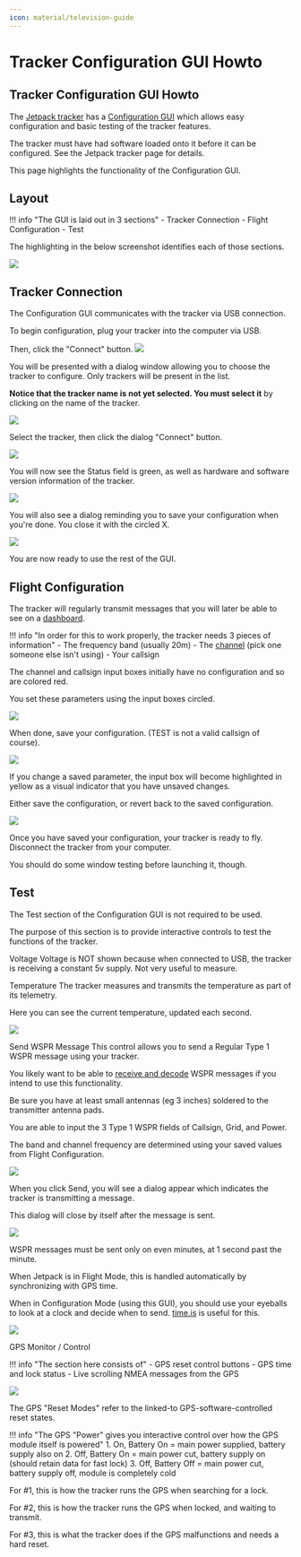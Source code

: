 ```yaml
---
icon: material/television-guide
---
```


# Tracker Configuration GUI Howto

## Tracker Configuration GUI Howto

The [Jetpack tracker](../../tracker/README.md) has a [Configuration GUI](../../trackergui/README.md) which allows easy configuration and basic testing of the tracker features.

The tracker must have had software loaded onto it before it can be configured.  See the Jetpack tracker page for details.

This page highlights the functionality of the Configuration GUI.
            

## Layout

!!! info "The GUI is laid out in 3 sections"
    - Tracker Connection
    - Flight Configuration
    - Test

The highlighting in the below screenshot identifies each of those sections.

![](gui_layout.png)
            

## Tracker Connection

The Configuration GUI communicates with the tracker via USB connection.

To begin configuration, plug your tracker into the computer via USB.

Then, click the "Connect" button.
![](connection_1.png)

You will be presented with a dialog window allowing you to choose the tracker to configure.  Only trackers will be present in the list.

**Notice that the tracker name is not yet selected.  You must select it** by clicking on the name of the tracker.

![](connection_2_pre.png)

Select the tracker, then click the dialog "Connect" button.

![](connection_2.png)

You will now see the Status field is green, as well as hardware and software version information of the tracker.

![](connection_3.png)

You will also see a dialog reminding you to save your configuration when you're done.  You close it with the circled X.

![](connection_4.png)

You are now ready to use the rest of the GUI.
            

## Flight Configuration

The tracker will regularly transmit messages that you will later be able to see on a [dashboard](/search/spots/dashboard/?band=20m&channel=269&callsign=KD2KDD&limit=2000&dtGte=2023-05-08&dtLte=2023-06-01).

!!! info "In order for this to work properly, the tracker needs 3 pieces of information"
    - The frequency band (usually 20m)
    - The [channel](../channels/README.md) (pick one someone else isn't using)
    - Your callsign

The channel and callsign input boxes initially have no configuration and so are colored red.

You set these parameters using the input boxes circled.

![](config_1.png)

When done, save your configuration.  (TEST is not a valid callsign of course).

![](config_2.png)

If you change a saved parameter, the input box will become highlighted in yellow as a visual indicator that you have unsaved changes.

Either save the configuration, or revert back to the saved configuration.

![](config_3.png)

Once you have saved your configuration, your tracker is ready to fly.  Disconnect the tracker from your computer.

You should do some window testing before launching it, though.
            

## Test

The Test section of the Configuration GUI is not required to be used.

The purpose of this section is to provide interactive controls to test the functions of the tracker.

Voltage
Voltage is NOT shown because when connected to USB, the tracker is receiving a constant 5v supply.  Not very useful to measure.

Temperature
The tracker measures and transmits the temperature as part of its telemetry.

Here you can see the current temperature, updated each second.

![](temp_1.png)

Send WSPR Message
This control allows you to send a Regular Type 1 WSPR message using your tracker.

You likely want to be able to [receive and decode](../receiving/README.md) WSPR messages if you intend to use this functionality.

Be sure you have at least small antennas (eg 3 inches) soldered to the transmitter antenna pads.

You are able to input the 3 Type 1 WSPR fields of Callsign, Grid, and Power.

The band and channel frequency are determined using your saved values from Flight Configuration.

![](send_1.png)

When you click Send, you will see a dialog appear which indicates the tracker is transmitting a message.

This dialog will close by itself after the message is sent.

![](send_2.png)

WSPR messages must be sent only on even minutes, at 1 second past the minute.

When Jetpack is in Flight Mode, this is handled automatically by synchronizing with GPS time.

When in Configuration Mode (using this GUI), you should use your eyeballs to look at a clock and decide when to send.  [time.is](https://time.is/) is useful for this.

![](send_3.png)

GPS Monitor / Control

!!! info "The section here consists of"
    - GPS reset control buttons
    - GPS time and lock status
    - Live scrolling NMEA messages from the GPS

![](gps_1.png)

The GPS "Reset Modes" refer to the linked-to GPS-software-controlled reset states.

!!! info "The GPS "Power" gives you interactive control over how the GPS module itself is powered"
    1. On, Battery On = main power supplied, battery supply also on
    2. Off, Battery On = main power cut, battery supply on (should retain data for fast lock)
    3. Off, Battery Off = main power cut, battery supply off, module is completely cold

For #1, this is how the tracker runs the GPS when searching for a lock.

For #2, this is how the tracker runs the GPS when locked, and waiting to transmit.

For #3, this is what the tracker does if the GPS malfunctions and needs a hard reset.
